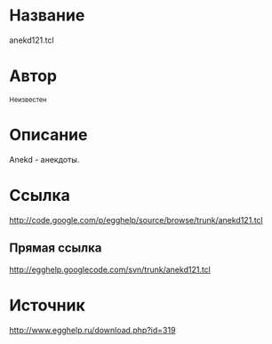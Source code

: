# Название #
anekd121.tcl


# Автор #
<sup>Неизвестен</sup>


# Описание #
Anekd - анекдоты.


# Ссылка #
http://code.google.com/p/egghelp/source/browse/trunk/anekd121.tcl

## Прямая ссылка ##
http://egghelp.googlecode.com/svn/trunk/anekd121.tcl


# Источник #
http://www.egghelp.ru/download.php?id=319
